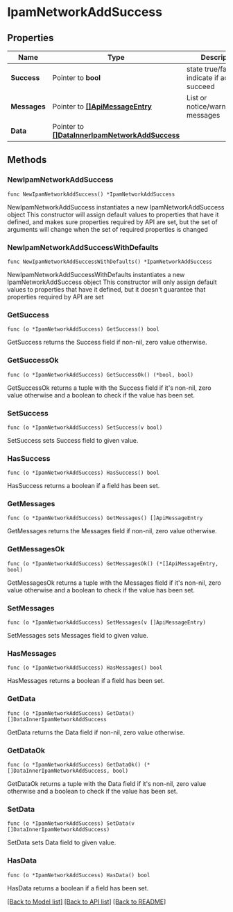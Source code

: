 # IpamNetworkAddSuccess

## Properties

Name | Type | Description | Notes
------------ | ------------- | ------------- | -------------
**Success** | Pointer to **bool** | state true/false indicate if action succeed | [optional] 
**Messages** | Pointer to [**[]ApiMessageEntry**](ApiMessageEntry.md) | List or notice/warning/error messages | [optional] 
**Data** | Pointer to [**[]DataInnerIpamNetworkAddSuccess**](DataInnerIpamNetworkAddSuccess.md) |  | [optional] 

## Methods

### NewIpamNetworkAddSuccess

`func NewIpamNetworkAddSuccess() *IpamNetworkAddSuccess`

NewIpamNetworkAddSuccess instantiates a new IpamNetworkAddSuccess object
This constructor will assign default values to properties that have it defined,
and makes sure properties required by API are set, but the set of arguments
will change when the set of required properties is changed

### NewIpamNetworkAddSuccessWithDefaults

`func NewIpamNetworkAddSuccessWithDefaults() *IpamNetworkAddSuccess`

NewIpamNetworkAddSuccessWithDefaults instantiates a new IpamNetworkAddSuccess object
This constructor will only assign default values to properties that have it defined,
but it doesn't guarantee that properties required by API are set

### GetSuccess

`func (o *IpamNetworkAddSuccess) GetSuccess() bool`

GetSuccess returns the Success field if non-nil, zero value otherwise.

### GetSuccessOk

`func (o *IpamNetworkAddSuccess) GetSuccessOk() (*bool, bool)`

GetSuccessOk returns a tuple with the Success field if it's non-nil, zero value otherwise
and a boolean to check if the value has been set.

### SetSuccess

`func (o *IpamNetworkAddSuccess) SetSuccess(v bool)`

SetSuccess sets Success field to given value.

### HasSuccess

`func (o *IpamNetworkAddSuccess) HasSuccess() bool`

HasSuccess returns a boolean if a field has been set.

### GetMessages

`func (o *IpamNetworkAddSuccess) GetMessages() []ApiMessageEntry`

GetMessages returns the Messages field if non-nil, zero value otherwise.

### GetMessagesOk

`func (o *IpamNetworkAddSuccess) GetMessagesOk() (*[]ApiMessageEntry, bool)`

GetMessagesOk returns a tuple with the Messages field if it's non-nil, zero value otherwise
and a boolean to check if the value has been set.

### SetMessages

`func (o *IpamNetworkAddSuccess) SetMessages(v []ApiMessageEntry)`

SetMessages sets Messages field to given value.

### HasMessages

`func (o *IpamNetworkAddSuccess) HasMessages() bool`

HasMessages returns a boolean if a field has been set.

### GetData

`func (o *IpamNetworkAddSuccess) GetData() []DataInnerIpamNetworkAddSuccess`

GetData returns the Data field if non-nil, zero value otherwise.

### GetDataOk

`func (o *IpamNetworkAddSuccess) GetDataOk() (*[]DataInnerIpamNetworkAddSuccess, bool)`

GetDataOk returns a tuple with the Data field if it's non-nil, zero value otherwise
and a boolean to check if the value has been set.

### SetData

`func (o *IpamNetworkAddSuccess) SetData(v []DataInnerIpamNetworkAddSuccess)`

SetData sets Data field to given value.

### HasData

`func (o *IpamNetworkAddSuccess) HasData() bool`

HasData returns a boolean if a field has been set.


[[Back to Model list]](../README.md#documentation-for-models) [[Back to API list]](../README.md#documentation-for-api-endpoints) [[Back to README]](../README.md)


